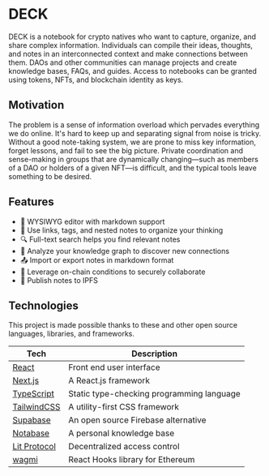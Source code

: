 # DECK

DECK is a notebook for crypto natives who want to capture, organize, and share complex information. Individuals can compile their ideas, thoughts, and notes in an interconnected context and make connections between them. DAOs and other communities can manage projects and create knowledge bases, FAQs, and guides. Access to notebooks can be granted using tokens, NFTs, and blockchain identity as keys.

## Motivation

The problem is a sense of information overload which pervades everything we do online. It's hard to keep up and separating signal from noise is tricky. Without a good note-taking system, we are prone to miss key information, forget lessons, and fail to see the big picture. Private coordination and sense-making in groups that are dynamically changing—such as members of a DAO or holders of a given NFT—is difficult, and the typical tools leave something to be desired.

## Features

- 📝 WYSIWYG editor with markdown support
- 🔗 Use links, tags, and nested notes to organize your thinking
- 🔍 Full-text search helps you find relevant notes
- 🔀 Analyze your knowledge graph to discover new connections
- 📤 Import or export notes in markdown format
- 🔐 Leverage on-chain conditions to securely collaborate
- 📄 Publish notes to IPFS

## Technologies

This project is made possible thanks to these and other open source languages, libraries, and frameworks.

| Tech                                          | Description                               |
| --------------------------------------------- | ----------------------------------------- |
| [React](https://reactjs.org/)                 | Front end user interface                  |
| [Next.js](https://nextjs.org/)                | A React.js framework                      |
| [TypeScript](https://www.typescriptlang.org/) | Static type-checking programming language |
| [TailwindCSS](https://tailwindcss.com/)       | A utility-first CSS framework             |
| [Supabase](https://supabase.io/)              | An open source Firebase alternative       |
| [Notabase](https://notabase.io/)              | A personal knowledge base                 |
| [Lit Protocol](https://litprotocol.com/)      | Decentralized access control              |
| [wagmi](https://wagmi.sh/)                    | React Hooks library for Ethereum          |

